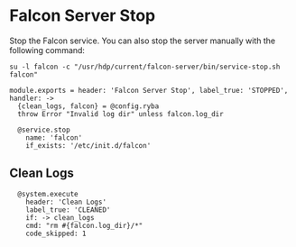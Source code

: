 
# Falcon Server Stop

Stop the Falcon service. You can also stop the server manually with the
following command:

```
su -l falcon -c "/usr/hdp/current/falcon-server/bin/service-stop.sh falcon"
```

    module.exports = header: 'Falcon Server Stop', label_true: 'STOPPED', handler: ->
      {clean_logs, falcon} = @config.ryba
      throw Error "Invalid log dir" unless falcon.log_dir

      @service.stop
        name: 'falcon'
        if_exists: '/etc/init.d/falcon'

## Clean Logs

      @system.execute
        header: 'Clean Logs'
        label_true: 'CLEANED'
        if: -> clean_logs
        cmd: "rm #{falcon.log_dir}/*"
        code_skipped: 1
